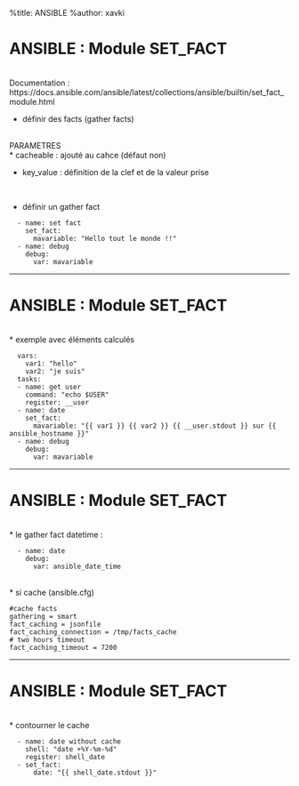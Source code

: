 %title: ANSIBLE
%author: xavki


# ANSIBLE : Module SET_FACT


<br>
Documentation : https://docs.ansible.com/ansible/latest/collections/ansible/builtin/set_fact_module.html

* définir des facts (gather facts)

<br>
PARAMETRES

<br>
* cacheable : ajouté au cahce (défaut non)

* key_value : définition de la clef et de la valeur prise

<br>

* définir un gather fact

```
  - name: set fact
    set_fact:
      mavariable: "Hello tout le monde !!"
  - name: debug
    debug:
      var: mavariable
```

----------------------------------------------------------------------

# ANSIBLE : Module SET_FACT


<br>
* exemple avec éléments calculés

```
  vars:
    var1: "hello"
    var2: "je suis"
  tasks:
  - name: get user
    command: "echo $USER"
    register: __user
  - name: date
    set_fact:
      mavariable: "{{ var1 }} {{ var2 }} {{ __user.stdout }} sur {{ ansible_hostname }}"
  - name: debug
    debug:
      var: mavariable
```

----------------------------------------------------------------------

# ANSIBLE : Module SET_FACT

<br>
* le gather fact datetime :

```
  - name: date
    debug:
      var: ansible_date_time
```

<br>
* si cache (ansible.cfg)

```
#cache facts
gathering = smart
fact_caching = jsonfile
fact_caching_connection = /tmp/facts_cache
# two hours timeout
fact_caching_timeout = 7200
```

----------------------------------------------------------------------

# ANSIBLE : Module SET_FACT

<br>
* contourner le cache

```
  - name: date without cache
    shell: "date +%Y-%m-%d"
    register: shell_date
  - set_fact:
      date: "{{ shell_date.stdout }}"
```
